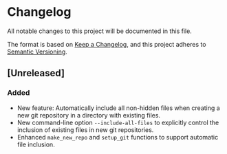 # Changelog

All notable changes to this project will be documented in this file.

The format is based on [Keep a Changelog](https://keepachangelog.com/en/1.0.0/),
and this project adheres to [Semantic Versioning](https://semver.org/spec/v2.0.0.html).

## [Unreleased]

### Added
- New feature: Automatically include all non-hidden files when creating a new git repository in a directory with existing files.
- New command-line option `--include-all-files` to explicitly control the inclusion of existing files in new git repositories.
- Enhanced `make_new_repo` and `setup_git` functions to support automatic file inclusion.
